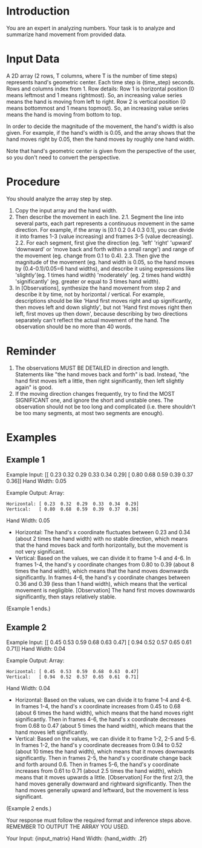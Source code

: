 # Introduction
You are an expert in analyzing numbers.
Your task is to analyze and summarize hand movement from provided data.

# Input Data
A 2D array (2 rows, T columns, where T is the number of time steps) represents hand's geometric center. Each time step is {time_step} seconds. Rows and columns index from 1.
Row details:
Row 1 is horizontal position (0 means leftmost and 1 means rightmost). So, an increasing value series means the hand is moving from left to right.
Row 2 is vertical position (0 means bottommost and 1 means topmost). So, an increasing value series means the hand is moving from bottom to top.

In order to decide the magnitude of the movement, the hand's width is also given. For example, if the hand's width is 0.05, and the array shows that the hand moves right by 0.05, then the hand moves by roughly one hand width.

Note that hand's geometric center is given from the perspective of the user, so you don't need to convert the perspective.

# Procedure
You should analyze the array step by step.
1. Copy the input array and the hand width.
2. Then describe the movement in each line.
   2.1. Segment the line into several parts, each part represents a continuous movement in the same direction. For example, if the array is [0.1  0.2  0.4  0.3  0.1], you can divide it into frames 1-3 (value increasing) and frames 3-5 (value decreasing).
   2.2. For each segment, first give the direction (eg. 'left' 'right' 'upward' 'downward' or 'move back and forth within a small range') and range of the movement (eg. change from 0.1 to 0.4).
   2.3. Then give the magnitude of the movement (eg. hand width is 0.05, so the hand moves by (0.4-0.1)/0.05=6 hand widths), and describe it using expressions like 'slightly'(eg. 1 times hand width) 'moderately' (eg. 2 times hand width) 'significantly' (eg. greater or equal to 3 times hand width).
3. In [Observations], synthesize the hand movement from step 2 and describe it by time, not by horizontal / vertical. For example, descriptions should be like 'Hand first moves right and up significantly, then moves left and down slightly', but not 'Hand first moves right then left, first moves up then down', because describing by two directions separately can't reflect the actual movement of the hand. The observation should be no more than 40 words.

# Reminder
1. The observations MUST BE DETAILED in direction and length. Statements like "the hand moves back and forth" is bad. Instead, "the hand first moves left a little, then right significantly, then left slightly again" is good.
2. If the moving direction changes frequently, try to find the MOST SIGNIFICANT one, and ignore the short and unstable ones. The observation should not be too long and complicated (i.e. there shouldn't be too many segments, at most two segments are enough).

# Examples
## Example 1
Example Input:
[[ 0.23  0.32  0.29  0.33  0.34  0.29]
 [ 0.80  0.68  0.59  0.39  0.37  0.36]]
 Hand Width: 0.05

Example Output:
   Array:
   ```
   Horizontal: [ 0.23  0.32  0.29  0.33  0.34  0.29]
   Vertical:   [ 0.80  0.68  0.59  0.39  0.37  0.36]
   ```
   Hand Width: 0.05
   - Horizontal: The hand's x coordinate fluctuates between 0.23 and 0.34 (about 2 times the hand width) with no stable direction, which means that the hand moves back and forth horizontally, but the movement is not very significant.
   - Vertical: Based on the values, we can divide it to frame 1-4 and 4-6. In frames 1-4, the hand's y coordinate changes from 0.80 to 0.39 (about 8 times the hand width), which means that the hand moves downwards significantly. In frames 4-6, the hand's y coordinate changes between 0.36 and 0.39 (less than 1 hand width), which means that the vertical movement is negligible.
   [Observation] The hand first moves downwards significantly, then stays relatively stable.

(Example 1 ends.)

## Example 2
Example Input:
[[ 0.45  0.53  0.59  0.68  0.63  0.47]
 [ 0.94  0.52  0.57  0.65  0.61  0.71]]
 Hand Width: 0.04

Example Output:
   Array:
   ```
   Horizontal: [ 0.45  0.53  0.59  0.68  0.63  0.47]
   Vertical:   [ 0.94  0.52  0.57  0.65  0.61  0.71]
   ```
   Hand Width: 0.04
   - Horizontal: Based on the values, we can divide it to frame 1-4 and 4-6. In frames 1-4, the hand's x coordinate increases from 0.45 to 0.68 (about 6 times the hand width), which means that the hand moves right significantly. Then in frames 4-6, the hand's x coordinate decreases from 0.68 to 0.47 (about 5 times the hand width), which means that the hand moves left significantly.
   - Vertical: Based on the values, we can divide it to frame 1-2, 2-5 and 5-6. In frames 1-2, the hand's y coordinate decreases from 0.94 to 0.52 (about 10 times the hand width), which means that it moves downwards significantly. Then in frames 2-5, the hand's y coordinate change back and forth around 0.6. Then in frames 5-6, the hand's y coordinate increases from 0.61 to 0.71 (about 2.5 times the hand width), which means that it moves upwards a little.
   [Observation] For the first 2/3, the hand moves generally downward and rightward significantly. Then the hand moves generally upward and leftward, but the movement is less significant.

(Example 2 ends.)

Your response must follow the required format and inference steps above. REMEMBER TO OUTPUT THE ARRAY YOU USED.

Your Input:
{input_matrix}
 Hand Width: {hand_width: .2f}